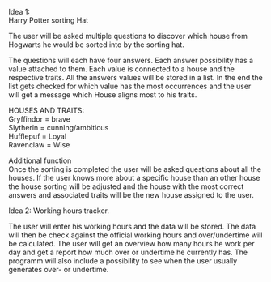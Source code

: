 Idea 1:  
Harry Potter sorting Hat  

The user will be asked multiple questions to discover which house from Hogwarts he would be sorted into by the sorting hat.

The questions will each have four answers. Each answer possibility has a value attached to them. Each value is connected to a house and the respective traits.
All the answers values will be stored in a list. In the end the list gets checked for which value has the most occurrences and the user will get a message which House aligns most to his traits.

HOUSES AND TRAITS:  
Gryffindor = brave  
Slytherin = cunning/ambitious  
Hufflepuf = Loyal  
Ravenclaw = Wise  

Additional function  
Once the sorting is completed the user will be asked questions about all the houses. If the user knows more about a specific house than an other house the house sorting will be adjusted and the house with the most correct answers and associated traits will be the new house assigned to the user.

Idea 2:
Working hours tracker.

The user will enter his working hours and the data will be stored. The data will then be check against the official working hours and over/undertime will be calculated. The user will get an overview how many hours he work per day and get a report how much over or undertime he currently has.
The programm will also include a possibility to see when the user usually generates over- or undertime.
